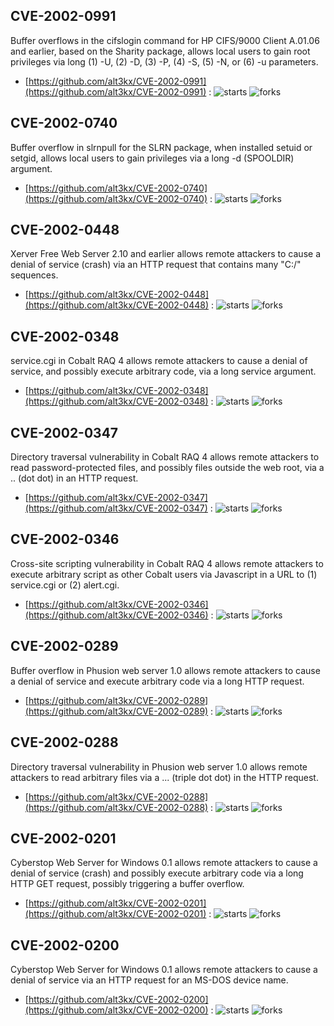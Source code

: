 ## CVE-2002-0991
 Buffer overflows in the cifslogin command for HP CIFS/9000 Client A.01.06 and earlier, based on the Sharity package, allows local users to gain root privileges via long (1) -U, (2) -D, (3) -P, (4) -S, (5) -N, or (6) -u parameters.



- [https://github.com/alt3kx/CVE-2002-0991](https://github.com/alt3kx/CVE-2002-0991) :  ![starts](https://img.shields.io/github/stars/alt3kx/CVE-2002-0991.svg) ![forks](https://img.shields.io/github/forks/alt3kx/CVE-2002-0991.svg)

## CVE-2002-0740
 Buffer overflow in slrnpull for the SLRN package, when installed setuid or setgid, allows local users to gain privileges via a long -d (SPOOLDIR) argument.



- [https://github.com/alt3kx/CVE-2002-0740](https://github.com/alt3kx/CVE-2002-0740) :  ![starts](https://img.shields.io/github/stars/alt3kx/CVE-2002-0740.svg) ![forks](https://img.shields.io/github/forks/alt3kx/CVE-2002-0740.svg)

## CVE-2002-0448
 Xerver Free Web Server 2.10 and earlier allows remote attackers to cause a denial of service (crash) via an HTTP request that contains many &quot;C:/&quot; sequences.



- [https://github.com/alt3kx/CVE-2002-0448](https://github.com/alt3kx/CVE-2002-0448) :  ![starts](https://img.shields.io/github/stars/alt3kx/CVE-2002-0448.svg) ![forks](https://img.shields.io/github/forks/alt3kx/CVE-2002-0448.svg)

## CVE-2002-0348
 service.cgi in Cobalt RAQ 4 allows remote attackers to cause a denial of service, and possibly execute arbitrary code, via a long service argument.



- [https://github.com/alt3kx/CVE-2002-0348](https://github.com/alt3kx/CVE-2002-0348) :  ![starts](https://img.shields.io/github/stars/alt3kx/CVE-2002-0348.svg) ![forks](https://img.shields.io/github/forks/alt3kx/CVE-2002-0348.svg)

## CVE-2002-0347
 Directory traversal vulnerability in Cobalt RAQ 4 allows remote attackers to read password-protected files, and possibly files outside the web root, via a .. (dot dot) in an HTTP request.



- [https://github.com/alt3kx/CVE-2002-0347](https://github.com/alt3kx/CVE-2002-0347) :  ![starts](https://img.shields.io/github/stars/alt3kx/CVE-2002-0347.svg) ![forks](https://img.shields.io/github/forks/alt3kx/CVE-2002-0347.svg)

## CVE-2002-0346
 Cross-site scripting vulnerability in Cobalt RAQ 4 allows remote attackers to execute arbitrary script as other Cobalt users via Javascript in a URL to (1) service.cgi or (2) alert.cgi.



- [https://github.com/alt3kx/CVE-2002-0346](https://github.com/alt3kx/CVE-2002-0346) :  ![starts](https://img.shields.io/github/stars/alt3kx/CVE-2002-0346.svg) ![forks](https://img.shields.io/github/forks/alt3kx/CVE-2002-0346.svg)

## CVE-2002-0289
 Buffer overflow in Phusion web server 1.0 allows remote attackers to cause a denial of service and execute arbitrary code via a long HTTP request.



- [https://github.com/alt3kx/CVE-2002-0289](https://github.com/alt3kx/CVE-2002-0289) :  ![starts](https://img.shields.io/github/stars/alt3kx/CVE-2002-0289.svg) ![forks](https://img.shields.io/github/forks/alt3kx/CVE-2002-0289.svg)

## CVE-2002-0288
 Directory traversal vulnerability in Phusion web server 1.0 allows remote attackers to read arbitrary files via a ... (triple dot dot) in the HTTP request.



- [https://github.com/alt3kx/CVE-2002-0288](https://github.com/alt3kx/CVE-2002-0288) :  ![starts](https://img.shields.io/github/stars/alt3kx/CVE-2002-0288.svg) ![forks](https://img.shields.io/github/forks/alt3kx/CVE-2002-0288.svg)

## CVE-2002-0201
 Cyberstop Web Server for Windows 0.1 allows remote attackers to cause a denial of service (crash) and possibly execute arbitrary code via a long HTTP GET request, possibly triggering a buffer overflow.



- [https://github.com/alt3kx/CVE-2002-0201](https://github.com/alt3kx/CVE-2002-0201) :  ![starts](https://img.shields.io/github/stars/alt3kx/CVE-2002-0201.svg) ![forks](https://img.shields.io/github/forks/alt3kx/CVE-2002-0201.svg)

## CVE-2002-0200
 Cyberstop Web Server for Windows 0.1 allows remote attackers to cause a denial of service via an HTTP request for an MS-DOS device name.



- [https://github.com/alt3kx/CVE-2002-0200](https://github.com/alt3kx/CVE-2002-0200) :  ![starts](https://img.shields.io/github/stars/alt3kx/CVE-2002-0200.svg) ![forks](https://img.shields.io/github/forks/alt3kx/CVE-2002-0200.svg)
